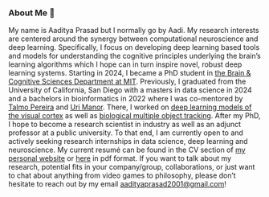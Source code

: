 ### About Me 👋
My name is Aaditya Prasad but I normally go by Aadi. My research interests are centered around the synergy between computational neuroscience and deep learning. Specifically, I focus on developing deep learning based tools and models for understanding the cognitive principles underlying the brain’s learning algorithms which I hope can in turn inspire novel, robust deep learning systems. Starting in 2024, I became a PhD student in [the Brain & Cognitive Sciences Department at MIT](https://bcs.mit.edu). Previously, I graduated from the University of California, San Diego with a masters in data science in 2024 and a bachelors in bioinformatics in 2022 where I was co-mentored by [Talmo Pereira](https:/talmolab.org) and [Uri Manor](https://manorlab.ucsd.edu). There, I worked on [deep learning models of the visual cortex](https://openreview.net/forum?id=KIlSyKTulXO) as well as [biological multiple object tracking](https://github.com/talmolab/dreem). After my PhD, I hope to become a research scientist in industry as well as an adjunct professor at a public university. To that end, I am currently open to and actively seeking research internships in data science, deep learning and neuroscience. My current resumé can be found in the CV section of [my personal website](https://aaprasad.github.io/cv/) or [here](https://aaprasad.github.io/files/Aaditya_Prasad_Resume.pdf) in pdf format. If you want to talk about my research, potential fits in your company/group, collaborations, or just want to chat about anything from video games to philosophy, please don’t hesitate to reach out by my email [aadityaprasad2001@gmail.com](mailto:aadityaprasad2001@gmail.com)!
<!--
**aaprasad/aaprasad** is a ✨ _special_ ✨ repository because its `README.md` (this file) appears on your GitHub profile.

Here are some ideas to get you started:

- 🔭 I’m currently working on ...
- 🌱 I’m currently learning ...
- 👯 I’m looking to collaborate on ...
- 🤔 I’m looking for help with ...
- 💬 Ask me about ...
- 📫 How to reach me: ...
- 😄 Pronouns: ...
- ⚡ Fun fact: ...
-->
